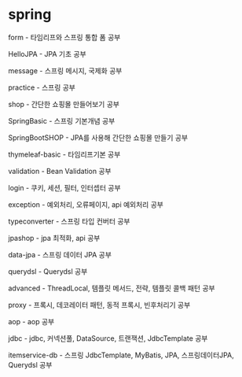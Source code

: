 # spring
form - 타임리프와 스프링 통합 폼 공부

HelloJPA - JPA 기초 공부

message - 스프링 메시지, 국제화 공부

practice - 스프링 공부

shop - 간단한 쇼핑몰 만들어보기 공부

SpringBasic - 스프링 기본개념 공부

SpringBootSHOP - JPA를 사용해 간단한 쇼핑몰 만들기 공부

thymeleaf-basic - 타임리프기본 공부

validation - Bean Validation 공부

login - 쿠키, 세션, 필터, 인터셉터 공부

exception - 예외처리, 오류페이지, api 예외처리 공부

typeconverter - 스프링 타입 컨버터 공부

jpashop - jpa 최적화, api 공부

data-jpa - 스프링 데이터 JPA 공부

querydsl - Querydsl 공부

advanced - ThreadLocal, 템플릿 메서드, 전략, 템플릿 콜백 패턴 공부

proxy - 프록시, 데코레이터 패턴, 동적 프록시, 빈후처리기 공부

aop - aop 공부

jdbc - jdbc, 커넥션풀, DataSource, 트랜잭션, JdbcTemplate 공부

itemservice-db - 스프링 JdbcTemplate, MyBatis, JPA, 스프링데이터JPA, Querydsl 공부

